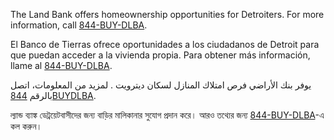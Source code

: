 <RenderIf language="default">
<!-- ### [Detroit Land Bank Authority](https://buildingdetroit.org/) -->

The Land Bank offers homeownership opportunities for Detroiters. For more information, call [844-BUY-DLBA](tel:+1-844-BUY-DLBA).

</RenderIf>

<RenderIf language="es">
<!-- ### [Autoridad del Banco de Tierras de Detroit](https://buildingdetroit.org/) -->

El Banco de Tierras ofrece oportunidades a los ciudadanos de Detroit para que puedan acceder a la vivienda propia. Para obtener más información, llame al [844-BUY-DLBA](tel:+1-844-BUY-DLBA).

</RenderIf>

<RenderIf language="ar">
<!-- ### [هيئة بنك الأراضي بمدينة ديترويت ](https://buildingdetroit.org/) -->

يوفر بنك الأراضي فرص امتلاك المنازل لسكان ديترويت . لمزيد من المعلومات، اتصل بالرقم [844BUYDLBA](tel:+1-844-BUY-DLBA).

</RenderIf>

<RenderIf language="bn">
<!-- ### [ডেট্রয়েট ল্যান্ড ব্যাংক কর্তৃপক্ষ](https://buildingdetroit.org/) -->

ল্যান্ড ব্যাঙ্ক ডেট্রয়েটবাসীদের জন্য বাড়ির মালিকানার সুযোগ প্রদান করে। আরও তথ্যের জন্য [844-BUY-DLBA](tel:+1-844-BUY-DLBA)-এ কল করুন।

</RenderIf>